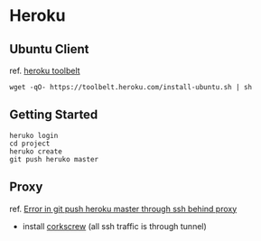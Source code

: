 
# Heroku

## Ubuntu Client
ref. [heroku toolbelt](https://toolbelt.herokuapp.com/debian)

    wget -qO- https://toolbelt.heroku.com/install-ubuntu.sh | sh

## Getting Started

    heruko login
    cd project
    heruko create
    git push heruko master

## Proxy
ref. [Error in git push heroku master through ssh behind proxy](http://stackoverflow.com/questions/10555546/error-in-git-push-heroku-master-through-ssh-behind-proxy)

* install [corkscrew](/ubuntu/corkscrew) (all ssh traffic is through tunnel)
